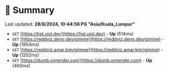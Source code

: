 # 📖 Summary
Last updated: **28/8/2024, 10:44:56 PG "Asia/Kuala_Lumpur"**

- `GET` [https://hst.ujol.dev](https://hst.ujol.dev) - **Up** (514ms)
- `GET` [https://reddviz.deno.dev/gimme](https://reddviz.deno.dev/gimme) - **Up** (1954ms)
- `GET` [https://reddviz.amar.kim/gimme](https://reddviz.amar.kim/gimme) - **Up** (1202ms)
- `GET` [https://dumb.onrender.com](https://dumb.onrender.com) - **Up** (460ms)
